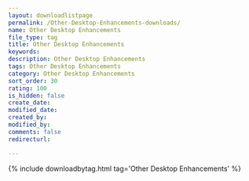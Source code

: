 ```yaml
---
layout: downloadlistpage
permalink: /Other-Desktop-Enhancements-downloads/
name: Other Desktop Enhancements
file_type: tag
title: Other Desktop Enhancements
keywords:
description: Other Desktop Enhancements
tags: Other Desktop Enhancements
category: Other Desktop Enhancements
sort_order: 30
rating: 100
is_hidden: false
create_date:
modified_date:
created_by:
modified_by:
comments: false
redirecturl:

---
```

 {% include downloadbytag.html tag='Other Desktop Enhancements' %}
